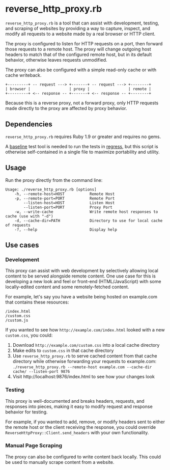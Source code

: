 # reverse_http_proxy.rb

`reverse_http_proxy.rb` is a tool that can assist with development, testing,
and scraping of websites by providing a way to capture, inspect, and modify
all requests to a website made by a real browser or HTTP client.

The proxy is configured to listen for HTTP requests on a port, then forward
those requests to a remote host. The proxy will change outgoing host headers
to match that of the configured remote host, but in its default behavior,
otherwise leaves requests unmodified.

The proxy can also be configured with a simple read-only cache or with cache
writeback.

```
+---------+ -- request ---> +-------+ -- request ---> +--------+
| browser |                 | proxy |                 | remote |
+---------+ <-- response -- +-------+ <-- response -- +--------+
```

Because this is a reverse proxy, not a forward proxy, only HTTP requests
made directly to the proxy are affected by proxy behavior.

## Dependencies

`reverse_http_proxy.rb` requires Ruby 1.9 or greater and requires no gems.

A [baseline](../baseline/) test tool is needed to run the tests in
[regress](./regress/), but this script is otherwise self-contained in a
single file to maximize portability and utility.

## Usage

Run the proxy directly from the command line:

```
Usage: ./reverse_http_proxy.rb [options]
    -h, --remote-host=HOST           Remote Host
    -p, --remote-port=PORT           Remote Port
        --listen-host=HOST           Listen Host
        --listen-port=PORT           Proxy Port
    -w, --write-cache                Write remote host responses to cache (use with "-d")
    -d, --cache-dir=PATH             Directory to use for local cache of requests
    -?, --help                       Display help
```

## Use cases

### Development

This proxy can assist with web development by selectively allowing local
content to be served alongside remote content. One use case for this is
developing a new look and feel or front-end (HTML/JavaScript) with some
locally-edited content and some remotely-fetched content.

For example, let's say you have a website being hosted on example.com that
contains these resources:

```
/index.html
/custom.css
/custom.js
```

If you wanted to see how `http://example.com/index.html` looked with a new
`custom.css`, you could:

1. Download `http://example.com/custom.css` into a local cache directory
2. Make edits to `custom.css` in that cache directory
3. Use `reverse_http_proxy.rb` to serve cached content from that cache
  directory while otherwise forwarding your requests to example.com:
  `./reverse_http_proxy.rb --remote-host example.com --cache-dir cache/ --listen-port 9876`
4. Visit http://localhost:9876/index.html to see how your changes look

### Testing

This proxy is well-documented and breaks headers, requests, and responses into
pieces, making it easy to modify request and response behavior for testing.

For example, if you wanted to add, remove, or modify headers sent to either
the remote host or the client receiving the response, you could override
`ReverseHttpProxy::Client.send_headers` with your own functionality.

### Manual Page Scraping

The proxy can also be configured to write content back locally. This could
be used to manually scrape content from a website.
